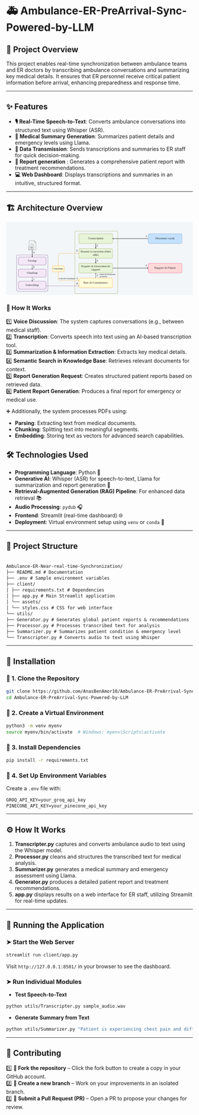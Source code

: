 # 🚑 Ambulance-ER-PreArrival-Sync-Powered-by-LLM

## 🏥 Project Overview

This project enables real-time synchronization between ambulance teams and ER doctors by transcribing ambulance conversations and summarizing key medical details. It ensures that ER personnel receive critical patient information before arrival, enhancing preparedness and response time.

---

## ✨ Features

- **🎙️ Real-Time Speech-to-Text**: Converts ambulance conversations into structured text using Whisper (ASR).
- **📄 Medical Summary Generation**: Summarizes patient details and emergency levels using Llama.
- **📡 Data Transmission**: Sends transcriptions and summaries to ER staff for quick decision-making.
- **📑 Report generation** : Generates a comprehensive patient report with treatment recommendations.
- **💻 Web Dashboard**: Displays transcriptions and summaries in an intuitive, structured format.

---

## 🏗️ Architecture Overview

![System Architecture](images/Architecture.png)

### 🔹 How It Works

1️⃣ **Voice Discussion**: The system captures conversations (e.g., between medical staff).  
2️⃣ **Transcription**: Converts speech into text using an AI-based transcription tool.  
3️⃣ **Summarization & Information Extraction**: Extracts key medical details.  
4️⃣ **Semantic Search in Knowledge Base**: Retrieves relevant documents for context.  
5️⃣ **Report Generation Request**: Creates structured patient reports based on retrieved data.  
6️⃣ **Patient Report Generation**: Produces a final report for emergency or medical use.

➕ Additionally, the system processes PDFs using:

- **Parsing**: Extracting text from medical documents.
- **Chunking**: Splitting text into meaningful segments.
- **Embedding**: Storing text as vectors for advanced search capabilities.

## 🛠️ Technologies Used

- **Programming Language**: Python 🐍
- **Generative AI**: Whisper (ASR) for speech-to-text, Llama for summarization and report generation 🧠
- **Retrieval-Augmented Generation (RAG) Pipeline**: For enhanced data retrieval 📚
- **Audio Processing**: `pydub` 🎧
- **Frontend**: Streamlit (real-time dashboard) 🌐
- **Deployment**: Virtual environment setup using `venv` or `conda` 🚀

---

## 📁 Project Structure

```

Ambulance-ER-Near-real-time-Synchronization/
├── README.md # Documentation
├── .env # Sample environment variables
├── client/
│ ├── requirements.txt # Dependencies
│ ├── app.py # Main Streamlit application
│ └── assets/
│ └── styles.css # CSS for web interface
└── utils/
├── Generator.py # Generates global patient reports & recommendations
├── Processor.py # Processes transcribed text for analysis
├── Summarizer.py # Summarizes patient condition & emergency level
└── Transcripter.py # Converts audio to text using Whisper

```

---

## 🚀 Installation

### 🔹 1. Clone the Repository

```bash
git clone https://github.com/AnasBenAmor10/Ambulance-ER-PreArrival-Sync-Powered-by-LLM.git
cd Ambulance-ER-PreArrival-Sync-Powered-by-LLM
```

### 🔹 2. Create a Virtual Environment

```bash
python3 -m venv myenv
source myenv/bin/activate  # Windows: myenv\Scripts\activate
```

### 🔹 3. Install Dependencies

```bash
pip install -r requirements.txt
```

### 🔹 4. Set Up Environment Variables

Create a `.env` file with:

```
GROQ_API_KEY=your_groq_api_key
PINECONE_API_KEY=your_pinecone_api_key
```

---

## ⚙️ How It Works

1. **Transcripter.py** captures and converts ambulance audio to text using the Whisper model.
2. **Processor.py** cleans and structures the transcribed text for medical analysis.
3. **Summarizer.py** generates a medical summary and emergency assessment using Llama.
4. **Generator.py** produces a detailed patient report and treatment recommendations.
5. **app.py** displays results on a web interface for ER staff, utilizing Streamlit for real-time updates.

---

## 🏃 Running the Application

### ➤ Start the Web Server

```bash
streamlit run client/app.py
```

Visit `http://127.0.0.1:8501/` in your browser to see the dashboard.

### ➤ Run Individual Modules

- **Test Speech-to-Text**

```bash
python utils/Transcripter.py sample_audio.wav
```

- **Generate Summary from Text**

```bash
python utils/Summarizer.py "Patient is experiencing chest pain and difficulty breathing."
```

---

## 🤝 Contributing

1️⃣ **🍴 Fork the repository** – Click the fork button to create a copy in your GitHub account.  
2️⃣ **🌱 Create a new branch** – Work on your improvements in an isolated branch.  
3️⃣ **📩 Submit a Pull Request (PR)** – Open a PR to propose your changes for review.
